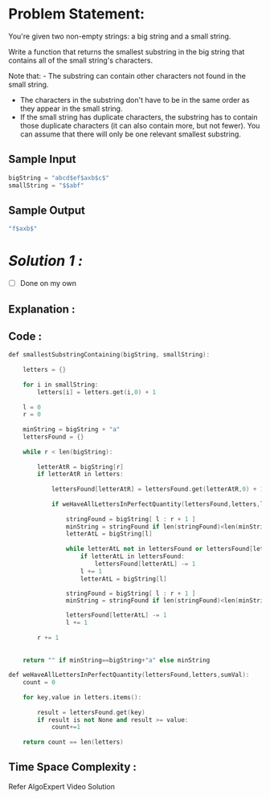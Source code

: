 # Problem Statement:

You're given two non-empty strings: a big string and a small string. 

Write a function that returns the smallest substring in the big string that contains all of the small string's characters. 

Note that: - The substring can contain other characters not found in the small string. 

- The characters in the substring don't have to be in the same order as they appear in the small string.
- If the small string has duplicate characters, the substring has to contain those duplicate characters (it can also contain more, but not fewer). You can assume that there will only be one relevant smallest substring.

## Sample Input

```cpp
bigString = "abcd$ef$axb$c$"
smallString = "$$abf"
```

## Sample Output

```cpp
"f$axb$"
```

# *Solution 1 :*

- [ ]  Done on my own

## Explanation :

## Code :

```cpp
def smallestSubstringContaining(bigString, smallString):
	
	letters = {}
	
	for i in smallString:
		letters[i] = letters.get(i,0) + 1
	
	l = 0
	r = 0
	
	minString = bigString + "a"
	lettersFound = {}
	
	while r < len(bigString):
		
		letterAtR = bigString[r]
		if letterAtR in letters:
			
			lettersFound[letterAtR] = lettersFound.get(letterAtR,0) + 1
			
			if weHaveAllLettersInPerfectQuantity(lettersFound,letters,len(smallString)):
				
				stringFound = bigString[ l : r + 1 ]
				minString = stringFound if len(stringFound)<len(minString) else minString
				letterAtL = bigString[l]
				
				while letterAtL not in lettersFound or lettersFound[letterAtL] > letters[letterAtL]:
					if letterAtL in lettersFound:
						lettersFound[letterAtL] -= 1
					l += 1
					letterAtL = bigString[l]

				stringFound = bigString[ l : r + 1 ]
				minString = stringFound if len(stringFound)<len(minString) else minString

				lettersFound[letterAtL] -= 1
				l += 1
			
		r += 1
	
	
	return "" if minString==bigString+"a" else minString
		
def weHaveAllLettersInPerfectQuantity(lettersFound,letters,sumVal):
	count = 0
	
	for key,value in letters.items():
		
		result = lettersFound.get(key)
		if result is not None and result >= value:
			count+=1
			
	return count == len(letters)
```

## Time Space Complexity :

Refer AlgoExpert Video Solution